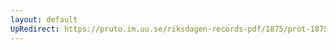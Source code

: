 ```yaml
---
layout: default
UpRedirect: https://pruto.im.uu.se/riksdagen-records-pdf/1875/prot-1875--ak--045/prot-1875--ak--045_003.pdf
---
```

